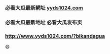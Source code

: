 ### 必看大瓜最新網址 [yyds1024.com](http://www.yyds1024.com/?bikandagua) 
### 必看大瓜最新地址 必看大瓜发布页
### http://www.yyds1024.com/?bikandagua
😄
